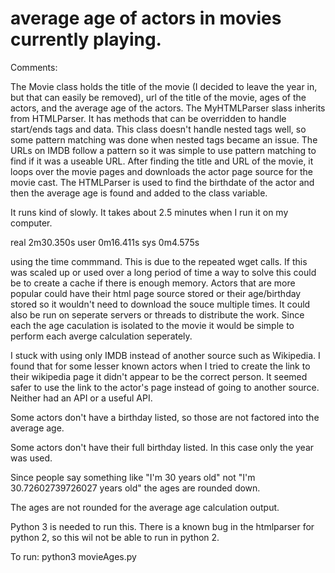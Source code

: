 # average age of actors in movies currently playing. 
Comments:

The Movie class holds the title of the movie (I decided to leave the year in, but that can easily be removed), url of the title of the movie, ages of the actors, and the average age of the actors. The MyHTMLParser slass inherits from HTMLParser. It has methods that can be overridden to handle start/ends tags and data. This class doesn't handle nested tags well, so some pattern matching was done when nested tags became an issue. The URLs on IMDB follow a pattern so it was simple to use pattern matching to find if it was a useable URL. After finding the title and URL of the movie, it loops over the movie pages and downloads the actor page source for the movie cast. The HTMLParser is used to find the birthdate of the actor and then the average age is found and added to the class variable. 

It runs kind of slowly. It takes about 2.5 minutes when I run it on my computer. 

real	2m30.350s
user	0m16.411s
sys	0m4.575s

using the time commmand. This is due to the repeated wget calls. If this was scaled up or used over a long period of time a way to solve this could be to create a cache if there is enough memory. Actors that are more popular could have their html page source stored or their age/birthday stored so it wouldn't need to download the souce multiple times. It could also be run on seperate servers or threads to distribute the work. Since each the age caculation is isolated to the movie it would be simple to perform each averge calculation seperately. 

I stuck with using only IMDB instead of another source such as Wikipedia. I found that for some lesser known actors when I tried to create the link to their wikipedia page it didn't appear to be the correct person. It seemed safer to use the link to the actor's page instead of going to another source. Neither had an API or a useful API. 

Some actors don't have a birthday listed, so those are not factored into the average age. 

Some actors don't have their full birthday listed. In this case only the year was used. 

Since people say something like "I'm 30 years old" not "I'm 30.72602739726027 years old" the ages are rounded down. 

The ages are not rounded for the average age calculation output. 

Python 3 is needed to run this. There is a known bug in the htmlparser for python 2, so this wil not be able to run in python 2.


To run:
python3 movieAges.py
